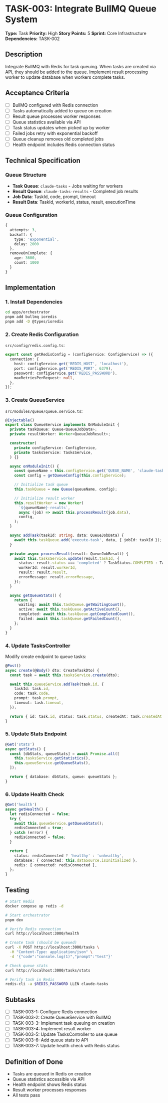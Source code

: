 # TASK-003: Integrate BullMQ Queue System

**Type:** Task
**Priority:** High
**Story Points:** 5
**Sprint:** Core Infrastructure
**Dependencies:** TASK-002

## Description

Integrate BullMQ with Redis for task queuing. When tasks are created via API, they should be added to the queue. Implement result processing worker to update database when workers complete tasks.

## Acceptance Criteria

- [ ] BullMQ configured with Redis connection
- [ ] Tasks automatically added to queue on creation
- [ ] Result queue processes worker responses
- [ ] Queue statistics available via API
- [ ] Task status updates when picked up by worker
- [ ] Failed jobs retry with exponential backoff
- [ ] Queue cleanup removes old completed jobs
- [ ] Health endpoint includes Redis connection status

## Technical Specification

### Queue Structure

- **Task Queue**: `claude-tasks` - Jobs waiting for workers
- **Result Queue**: `claude-tasks-results` - Completed job results
- **Job Data**: TaskId, code, prompt, timeout
- **Result Data**: TaskId, workerId, status, result, executionTime

### Queue Configuration

```typescript
{
  attempts: 3,
  backoff: {
    type: 'exponential',
    delay: 2000
  },
  removeOnComplete: {
    age: 3600,
    count: 1000
  }
}
```

## Implementation

### 1. Install Dependencies

```bash
cd apps/orchestrator
pnpm add bullmq ioredis
pnpm add -D @types/ioredis
```

### 2. Create Redis Configuration

`src/config/redis.config.ts`:
```typescript
export const getRedisConfig = (configService: ConfigService) => ({
  connection: {
    host: configService.get('REDIS_HOST', 'localhost'),
    port: configService.get('REDIS_PORT', 6379),
    password: configService.get('REDIS_PASSWORD'),
    maxRetriesPerRequest: null,
  },
});
```

### 3. Create QueueService

`src/modules/queue/queue.service.ts`:
```typescript
@Injectable()
export class QueueService implements OnModuleInit {
  private taskQueue: Queue<QueueJobData>;
  private resultWorker: Worker<QueueJobResult>;

  constructor(
    private configService: ConfigService,
    private tasksService: TasksService,
  ) {}

  async onModuleInit() {
    const queueName = this.configService.get('QUEUE_NAME', 'claude-tasks');
    const config = getQueueConfig(this.configService);

    // Initialize task queue
    this.taskQueue = new Queue(queueName, config);

    // Initialize result worker
    this.resultWorker = new Worker(
      `${queueName}-results`,
      async (job) => await this.processResult(job.data),
      config,
    );
  }

  async addTask(taskId: string, data: QueueJobData) {
    await this.taskQueue.add('execute-task', data, { jobId: taskId });
  }

  private async processResult(result: QueueJobResult) {
    await this.tasksService.update(result.taskId, {
      status: result.status === 'completed' ? TaskStatus.COMPLETED : TaskStatus.FAILED,
      workerId: result.workerId,
      result: result.result,
      errorMessage: result.errorMessage,
    });
  }

  async getQueueStats() {
    return {
      waiting: await this.taskQueue.getWaitingCount(),
      active: await this.taskQueue.getActiveCount(),
      completed: await this.taskQueue.getCompletedCount(),
      failed: await this.taskQueue.getFailedCount(),
    };
  }
}
```

### 4. Update TasksController

Modify create endpoint to queue tasks:

```typescript
@Post()
async create(@Body() dto: CreateTaskDto) {
  const task = await this.tasksService.create(dto);

  await this.queueService.addTask(task.id, {
    taskId: task.id,
    code: task.code,
    prompt: task.prompt,
    timeout: task.timeout,
  });

  return { id: task.id, status: task.status, createdAt: task.createdAt };
}
```

### 5. Update Stats Endpoint

```typescript
@Get('stats')
async getStats() {
  const [dbStats, queueStats] = await Promise.all([
    this.tasksService.getStatistics(),
    this.queueService.getQueueStats(),
  ]);

  return { database: dbStats, queue: queueStats };
}
```

### 6. Update Health Check

```typescript
@Get('health')
async getHealth() {
  let redisConnected = false;
  try {
    await this.queueService.getQueueStats();
    redisConnected = true;
  } catch (error) {
    redisConnected = false;
  }

  return {
    status: redisConnected ? 'healthy' : 'unhealthy',
    database: { connected: this.dataSource.isInitialized },
    redis: { connected: redisConnected },
  };
}
```

## Testing

```bash
# Start Redis
docker compose up redis -d

# Start orchestrator
pnpm dev

# Verify Redis connection
curl http://localhost:3000/health

# Create task (should be queued)
curl -X POST http://localhost:3000/tasks \
  -H "Content-Type: application/json" \
  -d '{"code":"console.log(1)","prompt":"test"}'

# Check queue stats
curl http://localhost:3000/tasks/stats

# Verify task in Redis
redis-cli -a $REDIS_PASSWORD LLEN claude-tasks
```

## Subtasks

- [ ] TASK-003-1: Configure Redis connection
- [ ] TASK-003-2: Create QueueService with BullMQ
- [ ] TASK-003-3: Implement task queuing on creation
- [ ] TASK-003-4: Implement result worker
- [ ] TASK-003-5: Update TasksController to use queue
- [ ] TASK-003-6: Add queue stats to API
- [ ] TASK-003-7: Update health check with Redis status

## Definition of Done

- Tasks are queued in Redis on creation
- Queue statistics accessible via API
- Health endpoint shows Redis status
- Result worker processes responses
- All tests pass